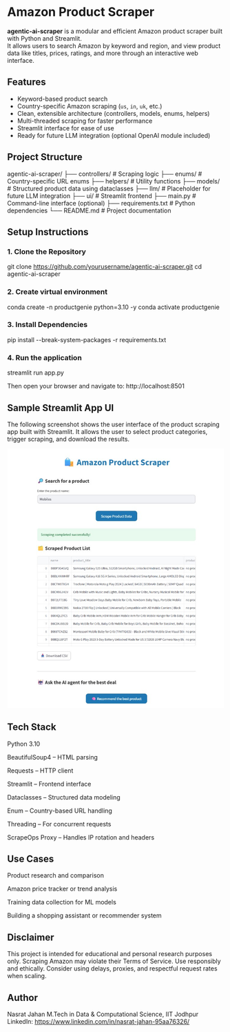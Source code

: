 # Amazon Product Scraper

**agentic-ai-scraper** is a modular and efficient Amazon product scraper built with Python and Streamlit.  
It allows users to search Amazon by keyword and region, and view product data like titles, prices, ratings, and more through an interactive web interface.

## Features

- Keyword-based product search
- Country-specific Amazon scraping (`us`, `in`, `uk`, etc.)
- Clean, extensible architecture (controllers, models, enums, helpers)
- Multi-threaded scraping for faster performance
- Streamlit interface for ease of use
- Ready for future LLM integration (optional OpenAI module included)

## Project Structure

agentic-ai-scraper/
├── controllers/ # Scraping logic
├── enums/ # Country-specific URL enums
├── helpers/ # Utility functions
├── models/ # Structured product data using dataclasses
├── llm/ # Placeholder for future LLM integration
├── ui/ # Streamlit frontend
├── main.py # Command-line interface (optional)
├── requirements.txt # Python dependencies
└── README.md # Project documentation


## Setup Instructions

### 1. Clone the Repository


git clone https://github.com/yourusername/agentic-ai-scraper.git
cd agentic-ai-scraper

### 2. Create virtual environment
conda create -n productgenie python=3.10 -y
conda activate productgenie


### 3. Install Dependencies

pip install --break-system-packages -r requirements.txt

### 4. Run the application

streamlit run app.py

Then open your browser and navigate to:
http://localhost:8501

## Sample Streamlit App UI

The following screenshot shows the user interface of the product scraping app built with Streamlit. It allows the user to select product categories, trigger scraping, and download the results.

![Streamlit UI Demo](ui_demo.jpg)

## Tech Stack
Python 3.10

BeautifulSoup4 – HTML parsing

Requests – HTTP client

Streamlit – Frontend interface

Dataclasses – Structured data modeling

Enum – Country-based URL handling

Threading – For concurrent requests

ScrapeOps Proxy – Handles IP rotation and headers

## Use Cases
Product research and comparison

Amazon price tracker or trend analysis

Training data collection for ML models

Building a shopping assistant or recommender system

## Disclaimer
This project is intended for educational and personal research purposes only.
Scraping Amazon may violate their Terms of Service. Use responsibly and ethically.
Consider using delays, proxies, and respectful request rates when scaling.

## Author
Nasrat Jahan
M.Tech in Data & Computational Science, IIT Jodhpur
LinkedIn: https://www.linkedin.com/in/nasrat-jahan-95aa76326/
